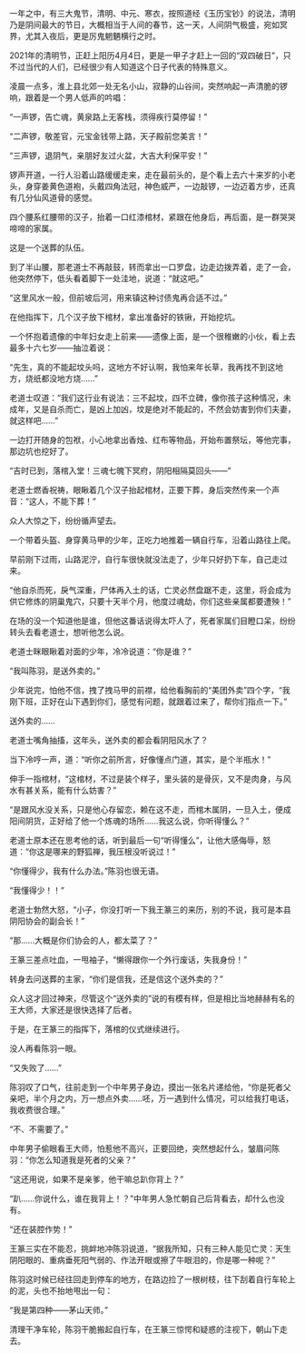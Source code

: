 一年之中，有三大鬼节，清明、中元、寒衣，按照道经《玉历宝钞》的说法，清明乃是阴间最大的节日，大概相当于人间的春节，这一天，人间阴气极盛，宛如冥界，尤其入夜后，更是厉鬼魍魉横行之时。

2021年的清明节，正赶上阳历4月4日，更是一甲子才赶上一回的“双四破日”，只不过当代的人们，已经很少有人知道这个日子代表的特殊意义。

凌晨一点多，淮上县北郊一处无名小山，寂静的山谷间，突然响起一声清脆的锣响，跟着是一个男人低声的吟唱：

“一声锣，告亡魂，黄泉路上无客栈，须得疾行莫停留！”

“二声锣，敬差官，元宝金钱带上路，天子殿前您美言！”

“三声锣，退阴气，亲朋好友过火盆，大吉大利保平安！”

锣声开道，一行人沿着山路缓缓走来，走在最前头的，是个看上去六十来岁的小老头，身穿姜黄色道袍，头戴四角法冠，神色威严，一边敲锣，一边迈着方步，还真有几分仙风道骨的感觉。

四个腰系红腰带的汉子，抬着一口红漆棺材，紧跟在他身后，再后面，是一群哭哭啼啼的家属。

这是一个送葬的队伍。

到了半山腰，那老道士不再敲鼓，转而拿出一口罗盘，边走边拨弄着，走了一会，他突然停下，低头看着脚下一处洼地，说道：“就这吧。”

“这里风水一般，但前坡后河，用来镇这种讨债鬼再合适不过。”

在他指挥下，几个汉子放下棺材，拿出准备好的铁锹，开始挖坑。

一个怀抱着遗像的中年妇女走上前来——遗像上面，是一个很稚嫩的小伙，看上去最多十六七岁——抽泣着说：

“先生，真的不能起坟头吗，这地方不好认啊，我怕来年长草，我再找不到这地方，烧纸都没地方烧……”

老道士叹道：“我们这行业有说法：三不起坟，四不立碑，像你孩子这种情况，未成年，又是自杀而亡，是凶上加凶，坟是绝对不能起的，不然会妨害到你们夫妻，就这样吧……”

一边打开随身的包袱，小心地拿出香烛、红布等物品，开始布置祭坛，等他完事，那边坑也挖好了。

“吉时已到，落棺入堂！三魂七魄下冥府，阴阳相隔莫回头——”

老道士燃香祝祷，眼瞅着几个汉子抬起棺材，正要下葬，身后突然传来一个声音：“这人，不能下葬！”

众人大惊之下，纷纷循声望去。

一个带着头盔、身穿黄马甲的少年，正吃力地推着一辆自行车，沿着山路往上爬。

早前刚下过雨，山路泥泞，自行车很快就没法走了，少年只好扔下车，自己走过来。

“他自杀而死，戾气深重，尸体再入土的话，亡灵必然盘踞不走，这里，将会成为供它修炼的阴巢鬼穴，只要十天半个月，他度过魂劫，你们这些亲属都要遭殃！”

在场的没一个知道他是谁，但他这番话说得太吓人了，死者家属们目瞪口呆，纷纷转头去看老道士，想听他怎么说。

老道士眯眼瞅着对面的少年，冷冷说道：“你是谁？”

“我叫陈羽，是送外卖的。”

少年说完，怕他不信，拽了拽马甲的前襟，给他看胸前的“美团外卖”四个字，“我刚下班，正好在山下遇到你们，感觉有问题，就跟着过来了，帮你们指点一下。”

送外卖的……

老道士嘴角抽搐，这年头，送外卖的都会看阴阳风水了？

当下冷哼一声，道：“听你之前所言，好像懂点门道，其实，是个半瓶水！”

伸手一指棺材，“这棺材，不过是装个样子，里头装的是骨灰，又不是肉身，与风水有甚关系，能有什么妨害？”

“是跟风水没关系，只是他心存留恋，赖在这不走，而棺木属阴，一旦入土，便成阳间阴货，正好给了他一个炼魂的场所……我这么说，你听得懂么？”

老道士原本还在思考他的话，听到最后一句“听得懂么”，让他大感侮辱，怒道：“你这是哪来的野狐禅，我压根没听说过！”

“你懂得少，我有什么办法。”陈羽也很无语。

“我懂得少！！”

老道士勃然大怒，“小子，你没打听一下我王篆三的来历，别的不说，我可是本县阴阳协会的副会长！”

“那……大概是你们协会的人，都太菜了？”

王篆三差点吐血，一甩袖子，“懒得跟你一个外行废话，失我身份！”

转身去问送葬的主家，“你们是信我，还是信这个送外卖的？”

众人这才回过神来，尽管这个“送外卖的”说的有模有样，但是相比当地赫赫有名的王大师，大家还是很快选择了后者。

于是，在王篆三的指挥下，落棺的仪式继续进行。

没人再看陈羽一眼。

“又失败了……”

陈羽叹了口气，往前走到一个中年男子身边，摸出一张名片递给他，“你是死者父亲吧，半个月之内，万一想点外卖……呸，万一遇到什么情况，可以给我打电话，我收费很合理。”

“不、不需要了。”

中年男子偷眼看王大师，怕惹他不高兴，正要回绝，突然想起什么，皱眉问陈羽：“你怎么知道我是死者的父亲？”

“这还用说，如果不是亲爹，他干嘛总趴你背上？”

“趴……你说什么，谁在我背上！？”中年男人急忙朝自己后背看去，却什么也没有。

“还在装腔作势！”

王篆三实在不能忍，挑衅地冲陈羽说道，“据我所知，只有三种人能见亡灵：天生阴阳眼的、重病垂死阳气弱的、作法开眼或擦了牛眼泪的，你是哪一种呢？”

陈羽这时候已经往回走到停车的地方，在路边捡了一根树枝，往下刮着自行车轮上的泥，头也不抬地甩出一句：

“我是第四种——茅山天师。”

清理干净车轮，陈羽干脆搬起自行车，在王篆三惊愕和疑惑的注视下，朝山下走去。
